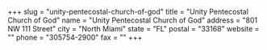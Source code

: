 +++
slug = "unity-pentecostal-church-of-god"
title = "Unity Pentecostal Church of God"
name = "Unity Pentecostal Church of God"
address = "801 NW 111 Street"
city = "North Miami"
state = "FL"
postal = "33168"
website = ""
phone = "305754-2900"
fax = ""
+++
